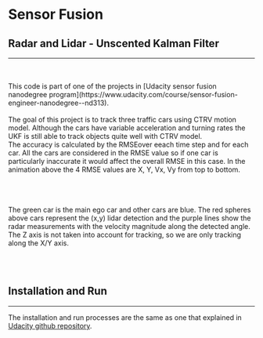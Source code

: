 # Sensor Fusion
## Radar and Lidar - Unscented Kalman Filter
***

<br>
<br>
This code is part of one of the projects in [Udacity sensor fusion nanodegree program](https://www.udacity.com/course/sensor-fusion-engineer-nanodegree--nd313).
<br>



<br>
The goal of this project is to track three traffic cars using CTRV motion model. Although the cars have variable acceleration and turning rates the UKF is still able to track objects quite well with CTRV model.<br>
The accuracy is calculated by the RMSEover eeach time step and for each car. All the cars are considered in the RMSE value so if one car is particularly inaccurate it would affect the overall RMSE in this case. In the animation above the 4 RMSE values are X, Y, Vx, Vy from top to bottom.
<br>
<br>


<br>
<br>

The green car is the main ego car and other cars are blue. The red spheres above cars represent the (x,y) lidar detection and the purple lines show the radar measurements with the velocity magnitude along the detected angle. The Z axis is not taken into account for tracking, so we are only tracking along the X/Y axis.


<br>
<br>

## Installation and Run
***
The installation and run processes are the same as one that explained in [Udacity github repository](https://github.com/rayryeng/SFND_Lidar_Obstacle_Detection).
